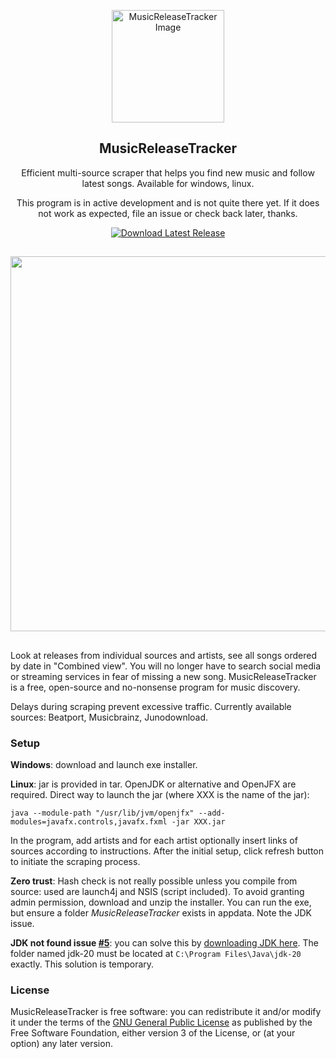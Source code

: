 <p align="center">
  <img src="https://github.com/BLCK-B/MusicReleaseTracker/assets/123077751/f432e824-6772-401e-8419-90da707887f4" width="180px" alt="MusicReleaseTracker Image">
</p>

<h2 align="center">MusicReleaseTracker</h2>

<p align="center">
Efficient multi-source scraper that helps you find new music and follow latest songs. Available for windows, linux.
</p>
<p align="center">
This program is in active development and is not quite there yet. If it does not work as expected, file an issue or check back later, thanks.
</p>

<p align="center">
  <a href="https://github.com/BLCK-B/MusicReleaseTracker/releases/latest">
    <img src="https://img.shields.io/github/v/release/BLCK-B/MusicReleaseTracker?label=Download%20Latest%20Release&sort=semver" alt="Download Latest Release">
  </a>
</p>

##

<img src="https://github.com/BLCK-B/MusicReleaseTracker/assets/123077751/689c6c97-73b3-4482-9139-3d4107d1ae35" width="600px"/>

##

Look at releases from individual sources and artists, see all songs ordered by date in "Combined view".
You will no longer have to search social media or streaming services in fear of missing a new song. MusicReleaseTracker is a free, open-source and no-nonsense program for music discovery.

Delays during scraping prevent excessive traffic. Currently available sources: Beatport, Musicbrainz, Junodownload.

### Setup

**Windows**: download and launch exe installer.

**Linux**: jar is provided in tar. OpenJDK or alternative and OpenJFX are required. Direct way to launch the jar (where XXX is the name of the jar):
```
java --module-path "/usr/lib/jvm/openjfx" --add-modules=javafx.controls,javafx.fxml -jar XXX.jar
```

In the program, add artists and for each artist optionally insert links of sources according to instructions.
After the initial setup, click refresh button to initiate the scraping process.

**Zero trust**: Hash check is not really possible unless you compile from source: used are launch4j and NSIS (script included). To avoid granting admin permission, download and unzip the installer. You can run the exe, but ensure a folder *MusicReleaseTracker* exists in appdata. Note the JDK issue.

**JDK not found issue [#5](https://github.com/BLCK-B/MusicReleaseTracker/issues/5)**: you can solve this by [downloading JDK here](https://www.oracle.com/java/technologies/downloads/#jdk20-windows). The folder named jdk-20 must be located at `C:\Program Files\Java\jdk-20` exactly. This solution is temporary.

### License

MusicReleaseTracker is free software: you can redistribute it and/or modify it under the terms of the [GNU General Public License](https://www.gnu.org/licenses/gpl-3.0.html) as published by the Free Software Foundation, either version 3 of the License, or (at your option) any later version.
